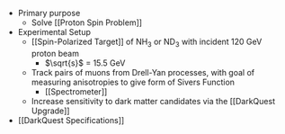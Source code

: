  - Primary purpose
	 - Solve [[Proton Spin Problem]]
 - Experimental Setup
	 - [[Spin-Polarized Target]] of NH$_3$ or ND$_3$ with incident 120 GeV proton beam
		 - $\sqrt{s}$ = 15.5 GeV 
	 - Track pairs of muons from Drell-Yan processes, with goal of measuring anisotropies to give form of Sivers Function
		 - [[Spectrometer]]
	 - Increase sensitivity to dark matter candidates via the [[DarkQuest Upgrade]]
 - [[DarkQuest Specifications]]
